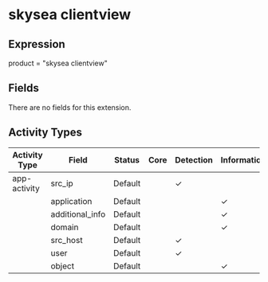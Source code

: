 skysea clientview
=================

Expression
----------

product = "skysea clientview"

Fields
------

There are no fields for this extension.

Activity Types
--------------

| Activity Type | Field           | Status  | Core | Detection | Informational |
| ------------- | --------------- | ------- | ---- | --------- | ------------- |
| app-activity  | src_ip          | Default |      | &#10003;  |               |
|               | application     | Default |      |           | &#10003;      |
|               | additional_info | Default |      |           | &#10003;      |
|               | domain          | Default |      |           | &#10003;      |
|               | src_host        | Default |      | &#10003;  |               |
|               | user            | Default |      | &#10003;  |               |
|               | object          | Default |      |           | &#10003;      |

